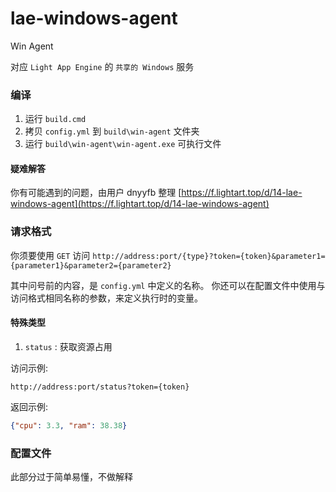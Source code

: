 # lae-windows-agent
Win Agent

对应 `Light App Engine` 的 `共享的 Windows` 服务

### 编译
1. 运行 `build.cmd`
2. 拷贝 `config.yml` 到 `build\win-agent` 文件夹
3. 运行 `build\win-agent\win-agent.exe` 可执行文件

#### 疑难解答
你有可能遇到的问题，由用户 dnyyfb 整理 [https://f.lightart.top/d/14-lae-windows-agent](https://f.lightart.top/d/14-lae-windows-agent)

### 请求格式

你须要使用 `GET` 访问 `http://address:port/{type}?token={token}&parameter1={parameter1}&parameter2={parameter2}`

其中问号前的内容，是 `config.yml` 中定义的名称。
你还可以在配置文件中使用与访问格式相同名称的参数，来定义执行时的变量。

#### 特殊类型

1. `status` : 获取资源占用
  
  访问示例: 
  ```
  http://address:port/status?token={token}
  ```
  
  返回示例: 
  ```json
  {"cpu": 3.3, "ram": 38.38}
  ```

### 配置文件
此部分过于简单易懂，不做解释
